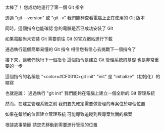 太棒了！
您成功地運行了第一個 Git 指令

透過 "git --version" 或 "git -v"
我們能夠查看電腦上正在使用的 Git 版本

同時，這個指令也能確認
您的電腦是否已成功安裝了 Git

如果電腦尚未安裝 Git
需要前往 Git 的官方網站進行下載

通過執行這個簡單易懂的 Git 指令
相信您有信心去挑戰下一個指令了

接下來，讓我們執行下一個指令
這個指令是建立 Git 管理系統的基礎
也是非常重要的一步

這個指令的名稱是 "<color=#CF001C>git init</color>"
"init" 是 "initialize"（初始化）的縮寫

也就是說：
通過執行 "git init"
我們能夠在電腦上建立一個全新的 Git 管理系統

然而，在建立管理系統之前
我們要先確定需要做管理的專案位於哪個位置

如果在錯誤的位置建立管理系統
可能導致追蹤到與專案無關的檔案

根據故事情節
請您先移動到需要進行管理的位置